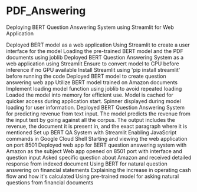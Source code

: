 # PDF_Answering
 Deploying BERT Question Answering System using Streamlit for Web Application 


Deployed  BERT model as a web application
Using Streamlit to create a user interface for the model
Loading the pre-trained BERT model and the PDF documents using joblib
Deployed BERT Question Answering System as a web application using Streamlit
Ensure to convert model to CPU before inference if no GPU available
Install Streamlit using 'pip install streamlit' before running the code
Deployed BERT model to create question answering web app
Utilize BERT model trained on Amazon documents
Implement loading model function using joblib to avoid repeated loading
Loaded the model into memory for efficient use.
Model is cached for quicker access during application start.
Spinner displayed during model loading for user information.
Deployed BERT Question Answering System for predicting revenue from text input.
The model predicts the revenue from the input text by going against all the corpus.
The output includes the revenue, the document it is present in, and the exact paragraph where it is mentioned
Set up BERT QA System with Streamlit
Enabling JavaScript commands in Google Cloud Shell
Starting and viewing the web application on port 8501
Deployed web app for BERT question answering system with Amazon as the subject
Web app opened on 8501 port with interface and question input
Asked specific question about Amazon and received detailed response from indexed document
Using BERT for natural question answering on financial statements
Explaining the increase in operating cash flow and how it's calculated
Using pre-trained model for asking natural questions from financial documents

